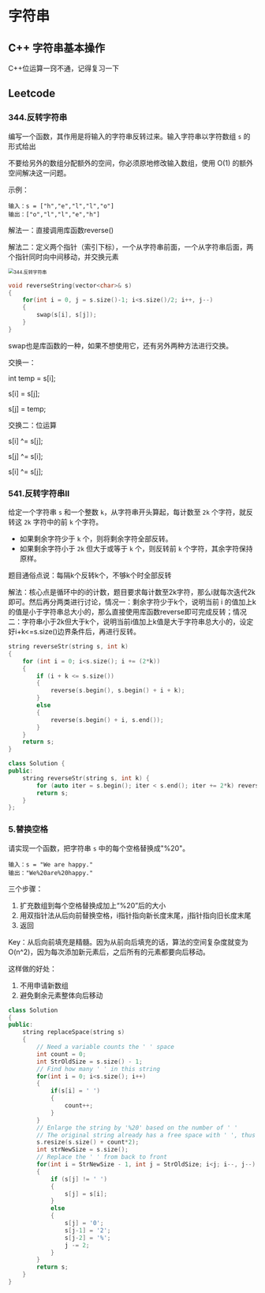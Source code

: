 # 字符串

## C++ 字符串基本操作

C++位运算一窍不通，记得复习一下



## Leetcode

### 344.反转字符串

编写一个函数，其作用是将输入的字符串反转过来。输入字符串以字符数组 `s` 的形式给出

不要给另外的数组分配额外的空间，你必须原地修改输入数组，使用 O(1) 的额外空间解决这一问题。

示例：

```
输入：s = ["h","e","l","l","o"]
输出：["o","l","l","e","h"]
```

解法一：直接调用库函数reverse()

解法二：定义两个指针（索引下标），一个从字符串前面，一个从字符串后面，两个指针同时向中间移动，并交换元素

<img src="https://tva1.sinaimg.cn/large/008eGmZEly1gp0fvi91pfg30de0akwnq.gif" alt="344.反转字符串" style="zoom:67%;" />

```c++
void reverseString(vector<char>& s)
{
    for(int i = 0, j = s.size()-1; i<s.size()/2; i++, j--)
    {
        swap(s[i], s[j]);
    }
}
```

swap也是库函数的一种，如果不想使用它，还有另外两种方法进行交换。

交换一：

int temp = s[i];

s[i] = s[j];

s[j] = temp;

交换二：位运算

s[i] ^= s[j];

s[j] ^= s[i];

s[i] ^= s[j];



### 541.反转字符串II

给定一个字符串 `s` 和一个整数 `k`，从字符串开头算起，每计数至 `2k` 个字符，就反转这 `2k` 字符中的前 `k` 个字符。

- 如果剩余字符少于 `k` 个，则将剩余字符全部反转。
- 如果剩余字符小于 `2k` 但大于或等于 `k` 个，则反转前 `k` 个字符，其余字符保持原样。

题目通俗点说：每隔k个反转k个，不够k个时全部反转

解法：核心点是循环中的i的计数，题目要求每计数至2k字符，那么i就每次迭代2k即可。然后再分两类进行讨论，情况一：剩余字符少于k个，说明当前 i 的值加上k的值是小于字符串总大小的，那么直接使用库函数reverse即可完成反转；情况二：字符串小于2k但大于k个，说明当前i值加上k值是大于字符串总大小的，设定好i+k<=s.size()边界条件后，再进行反转。

```c++
string reverseStr(string s, int k)
{
    for (int i = 0; i<s.size(); i += (2*k))
    {
        if (i + k <= s.size())
        {
            reverse(s.begin(), s.begin() + i + k);
        }
        else
        {
            reverse(s.begin() + i, s.end());
        }
    }
    return s;
}
```

```c++
class Solution {
public:
    string reverseStr(string s, int k) {
        for (auto iter = s.begin(); iter < s.end(); iter += 2*k) reverse(iter, min(s.end(), iter+k));
        return s;
    }
};
```



### 5.替换空格

请实现一个函数，把字符串 `s` 中的每个空格替换成"%20"。

```
输入：s = "We are happy."
输出："We%20are%20happy."
```

三个步骤：

1. 扩充数组到每个空格替换成加上“%20”后的大小
2. 用双指针法从后向前替换空格，i指针指向新长度末尾，j指针指向旧长度末尾
3. 返回

Key：从后向前填充是精髓。因为从前向后填充的话，算法的空间复杂度就变为O(n^2)，因为每次添加新元素后，之后所有的元素都要向后移动。

这样做的好处：

1. 不用申请新数组
2. 避免剩余元素整体向后移动

```c++
class Solution
{
public:
    string replaceSpace(string s)
    {
        // Need a variable counts the ' ' space
        int count = 0;
        int StrOldSize = s.size() - 1;
        // Find how many ' ' in this string
        for(int i = 0; i<s.size(); i++)
        {
            if(s[i] = ' ')
            {
                count++;
            }
        }
        // Enlarge the string by '%20' based on the number of ' '
        // The original string already has a free space with ' ', thus only enlarge 2*count is fair enough
        s.resize(s.size() + count*2);
        int strNewSize = s.size();
        // Replace the ' ' from back to front
        for(int i = StrNewSize - 1, int j = StrOldSize; i<j; i--, j--)
        {
            if (s[j] != ' ')
            {
                s[j] = s[i];
            }
            else
            {
                s[j] = '0';
                s[j-1] = '2';
                s[j-2] = '%';
                j -= 2;
            }
        }
        return s;
    }
}
```



